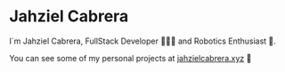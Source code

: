 # Jahziel Cabrera 

I´m Jahziel Cabrera, FullStack Developer 👨🏻‍💻 and Robotics Enthusiast 🤖.

You can see some of my personal projects at [jahzielcabrera.xyz](https://jahzielcabrera.xyz) 🚀

